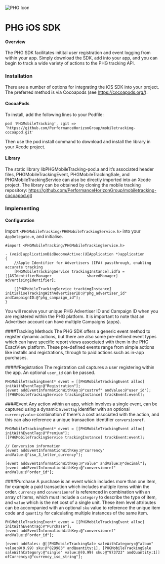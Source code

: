 ![PHG Icon](http://performancehorizon.com/img/logo-on-white.svg)

# PHG iOS SDK
#### Overview

The PHG SDK facilitates initital user registration and event logging from within your app. Simply download the SDK, add into your app, and you can begin to track a wide variety of actions to the PHG tracking API.

### Installation

There are a number of options for integrating the iOS SDK into your project.  The preferred method is via Cocoapods (see <https://cocoapods.org/>).

#### CocoaPods

To install, add the following lines to your Podfile:

	pod 'PHGMobileTracking', :git => ‘https://github.com/PerformanceHorizonGroup/mobiletracking-cocoapod.git'

Then use the pod install command to download and install the library in your Xcode project.

#### Library

The static library libPHGMobileTracking-pod.a and it’s associated header files, PHGMobileTrackingEvent, PHGMobileTrackingSale, and PHGMobileTrackingService can also be directly imported into an Xcode project.  The library can be obtained by cloning the mobile tracking repository: <https://github.com/PerformanceHorizonGroup/mobiletracking-cocoapod.git>

### Implementing
#### Configuration

Import `<PHGMobileTracking/PHGMobileTrackingService.h>` into your `AppDelegate.m`, and initialise.

	#import <PHGMobileTracking/PHGMobileTrackingService.h>
	
	- (void)applicationDidBecomeActive:(UIApplication *)application
	{ 
		//Apple Identifier for Advertisers (IFA) passthrough, enabling accurate tracking 
		[PHGMobileTrackingService trackingInstance].idfa = [[ASIdentifierManager 		   		sharedManager] advertisingIdentifier];
	
		[[PHGMobileTrackingService trackingInstance] 			  	initialiseTrackingWithAdvertiserID:@"phg_advertiser_id" 										     andCampaignID:@"phg_campaign_id"];
	}

You will receive your unique PHG Advertiser ID and Campaign ID when you are registered within the PHG platform. It is important to note that an Advertiser account can have multiple Campaigns (apps).

####Tracking Methods
The PHG SDK offers a generic event method to register dynamic actions, but there are also some pre-defined event types which can have specific report views associated with them in the PHG ExactView platform. These pre-defined events range from simple actions like installs and registrations, through to paid actions such as in-app purchases.

#####Registration
The registration call captures a user registering within the app. An optional `user_id` can be passed.

    PHGMobileTrackingEvent* event = [[PHGMobileTrackingEvent alloc] initWithEventTag:@"Registration"];
	[event addEventInformationWithKey:@"custref" andValue:@"user_id"];
	[[PHGMobileTrackingService trackingInstance] trackEvent:event];

####Event
Any action within an app, which involves a single event, can be captured using a dynamic `EventTag` identifier with an optional `currency`/`value` combination if there's a cost associated with the action, and this can also reference a unique transaction identifier `conversionref`.

	PHGMobileTrackingEvent* event = [[PHGMobileTrackingEvent alloc] initWithEventTag:@"Premium"];
	[[PHGMobileTrackingService trackingInstance] trackEvent:event];

	// Conversion information
	[event addEventInformationWithKey:@"currency"
	andValue:@"iso_3_letter_currency"];

	[event addEventInformationWithKey:@"value" andValue:@"decimal"];
	[event addEventInformationWithKey:@"conversionref" andValue:@“order_id"];

####Purchase
A purchase is an event which includes more than one item, for example a paid transaction which includes multiple items within the order. `currency` and `conversionref` is referenced in combination with an array of items, which must include a `category` to describe the type of item, and `value` which is the net cost of a single unit. These item level attributes can be accompanied with an optional `sku` value to reference the unique item code and `quantity` for calculating multiple instances of the same item.

	PHGMobileTrackingEvent* event = [[PHGMobileTrackingEvent alloc] initWithEventTag:@"Purchase"];
	[event addEventInformationWithKey:@"conversionref" andValue:@“order_id"];

	[event addSales: @[[PHGMobileTrackingSale saleWithCategory:@"album" value:@(9.99) sku:@"829983" andQuantity:1], [PHGMobileTrackingSale saleWithCategory:@"single" value:@(0.99) sku:@"973723" andQuantity:1]] ofCurrency:@"currency_iso_string"];
